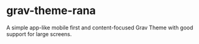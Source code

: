 # grav-theme-rana
A simple app-like mobile first and content-focused Grav Theme with good support for large screens.
